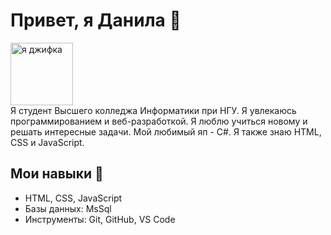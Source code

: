 # Привет, я Данила 👋
<div id="header">
  <img align="center" src="https://media3.giphy.com/media/v1.Y2lkPTc5MGI3NjExdzhrZ2NnaGRwNHBvemRtY2RvcmtiYjZqYWlqcGFnY2U2bmg2ZWpsYiZlcD12MV9pbnRlcm5hbF9naWZfYnlfaWQmY3Q9Zw/CuuSHzuc0O166MRfjt/giphy.gif" alt="я джифка" width="100"/>
</div>
Я студент Высшего колледжа Информатики при НГУ. Я увлекаюсь программированием и веб-разработкой. Я люблю учиться новому и решать интересные задачи. Мой любимый яп - C#. Я также знаю HTML, CSS и JavaScript.

## Мои навыки 🚀

- HTML, CSS, JavaScript
- Базы данных: MsSql
- Инструменты: Git, GitHub, VS Code


